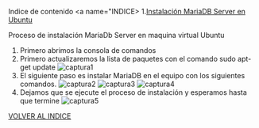  Indice de contenido <a name="INDICE></a>
  1.[Instalación MariaDB Server en Ubuntu](#Instalacion)
  
  Proceso de instalación MariaDb Server en maquina virtual Ubuntu <a name="Inst"></a>
  1. Primero abrimos la consola de comandos
  2. Primero actualizaremos la lista de paquetes con el comando sudo apt-get update
  ![captura1](https://github.com/adrianbaldonedo/adrian/blob/master/imagenes/captura1.jpg)
  3. El siguiente paso es instalar MariaDB en el equipo con los siguientes comandos.
  ![captura2](https://github.com/adrianbaldonedo/adrian/blob/master/imagenes/captura2.jpg)
  ![captura3](https://github.com/adrianbaldonedo/adrian/blob/master/imagenes/captura3.jpg)
  ![captura4](https://github.com/adrianbaldonedo/adrian/blob/master/imagenes/captura4.jpg)
  4. Dejamos que se ejecute el proceso de instalación y esperamos hasta que termine
  ![captura5](https://github.com/adrianbaldonedo/adrian/blob/master/imagenes/captura5.jpg)
  
  [VOLVER AL INDICE](#INDICE)
